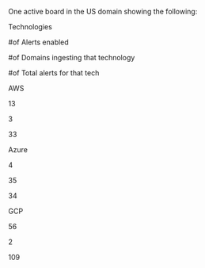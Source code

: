 One active board in the US domain showing the following:

Technologies

#of Alerts enabled

#of Domains ingesting that technology

#of Total alerts for that tech

AWS

13

3

33

Azure

4

35

34

GCP

56

2

109

